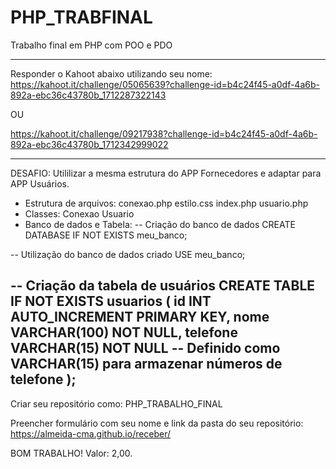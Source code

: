 # PHP_TRABFINAL
Trabalho final em PHP com POO e PDO

-------------------------------------------------------------------------------------------------------------------------
Responder o Kahoot abaixo utilizando seu nome:
https://kahoot.it/challenge/05065639?challenge-id=b4c24f45-a0df-4a6b-892a-ebc36c43780b_1712287322143

OU

https://kahoot.it/challenge/09217938?challenge-id=b4c24f45-a0df-4a6b-892a-ebc36c43780b_1712342999022

------------------------------------------------------------------------------------------------------------------------
DESAFIO:
Utililizar a mesma estrutura do APP Fornecedores e adaptar para APP Usuários.
- Estrutura de arquivos:
	conexao.php
	estilo.css
	index.php
	usuario.php
- Classes: 
	Conexao
	Usuario
- Banco de dados e Tabela:
	-- Criação do banco de dados
	CREATE DATABASE IF NOT EXISTS meu_banco;

-- Utilização do banco de dados criado
USE meu_banco;

-- Criação da tabela de usuários
CREATE TABLE IF NOT EXISTS usuarios (
    id INT AUTO_INCREMENT PRIMARY KEY,
    nome VARCHAR(100) NOT NULL,
    telefone VARCHAR(15) NOT NULL -- Definido como VARCHAR(15) para armazenar números de telefone
);
------------------------------------------------------------------------------------------------------------------------
Criar seu repositório como: PHP_TRABALHO_FINAL

Preencher formulário com seu nome e link da pasta do seu repositório:
https://almeida-cma.github.io/receber/

BOM TRABALHO! Valor: 2,00.
